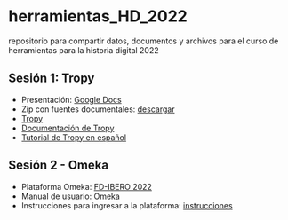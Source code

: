 # herramientas_HD_2022

repositorio para compartir datos, documentos y archivos para el curso de herramientas para la historia digital 2022

## Sesión 1: Tropy

[//]: # (<>)

* Presentación: [Google Docs](https://docs.google.com/presentation/d/13fJvS9hu3s6xbCgOcxDFO2XlwQz5xadaNfsG56STeYI/edit?usp=sharing)
* Zip con fuentes documentales: [descargar](https://github.com/Taller-Abierto-de-Humanidades-Digitales/herramientas_HD_2022/raw/main/Tropy_materiales/Colecci%C3%B3n_Tropy_IBERO.zip)
* [Tropy](https://tropy.org/)
* [Documentación de Tropy](https://docs.tropy.org/)
* [Tutorial de Tropy en español](https://youtu.be/EHj5F-h3TcQ)

[//]: # (<>)

## Sesión 2 - Omeka

[//]: # (<>)

* Plataforma Omeka: [FD-IBERO 2022](http://157.245.245.48/omekas)
* Manual de usuario: [Omeka](https://omeka.org/s/docs/user-manual/)
* Instrucciones para ingresar a la plataforma: [instrucciones](2-omeka.md#instrucciones-para-ingresar-a-omeka)

[//]: # (<>)
